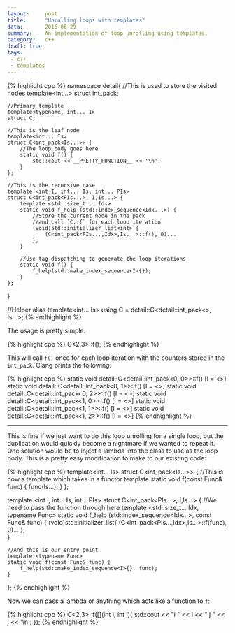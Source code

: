 ```yaml
---
layout:     post
title:      "Unrolling loops with templates"
data:       2016-06-29
summary:    An implementation of loop unrolling using templates.
category:   c++
draft: true
tags:
 - c++ 
 - templates
---
```


{% highlight cpp %}
namespace detail{
    //This is used to store the visited nodes
    template<int...> struct int_pack;

    //Primary template
    template<typename, int... I>
    struct C;

    //This is the leaf node
    template<int... Is>
    struct C<int_pack<Is...>> {
        //The loop body goes here
        static void f() {
            std::cout << __PRETTY_FUNCTION__ << '\n';
        }
    };

    //This is the recursive case
    template <int I, int... Is, int... PIs>
    struct C<int_pack<PIs...>, I,Is...> {
        template <std::size_t... Idx>
        static void f_help (std::index_sequence<Idx...>) {
            //Store the current node in the pack 
            //and call `C::f` for each loop iteration
            (void)std::initializer_list<int> {
                (C<int_pack<PIs...,Idx>,Is...>::f(), 0)... 
            };   
        }

        //Use tag dispatching to generate the loop iterations
        static void f() {
            f_help(std::make_index_sequence<I>{});
        }
    };
}

//Helper alias
template<int... Is>
using C = detail::C<detail::int_pack<>, Is...>;
{% endhighlight %}

The usage is pretty simple:

{% highlight cpp %}
C<2,3>::f();
{% endhighlight %}

This will call `f()` once for each loop iteration with the counters stored in the `int_pack`. Clang prints the following:

{% highlight cpp %}
static void detail::C<detail::int_pack<0, 0>>::f() [I = <>]
static void detail::C<detail::int_pack<0, 1>>::f() [I = <>]
static void detail::C<detail::int_pack<0, 2>>::f() [I = <>]
static void detail::C<detail::int_pack<1, 0>>::f() [I = <>]
static void detail::C<detail::int_pack<1, 1>>::f() [I = <>]
static void detail::C<detail::int_pack<1, 2>>::f() [I = <>]
{% endhighlight %}

---------------------------------

This is fine if we just want to do this loop unrolling for a single loop, but the duplication would quickly become a nightmare if we wanted to repeat it. One solution would be to inject a lambda into the class to use as the loop body. This is a pretty easy modification to make to our existing code:

{% highlight cpp %}
template<int... Is>
struct C<int_pack<Is...>> {
    //This is now a template which takes in a functor
    template <typename Func>
    static void f(const Func& func) {
        func(Is...);
    }
};

template <int I, int... Is, int... PIs>
struct C<int_pack<PIs...>, I,Is...> {
    //We need to pass the function through here
    template <std::size_t... Idx, typename Func>
    static void f_help (std::index_sequence<Idx...>, const Func& func) {
        (void)std::initializer_list<int>{ (C<int_pack<PIs...,Idx>,Is...>::f(func), 0)... };   
    }

    //And this is our entry point
    template <typename Func>
    static void f(const Func& func) {
        f_help(std::make_index_sequence<I>{}, func);
    }
};
{% endhighlight %}

Now we can pass a lambda or anything which acts like a function to `f`:

{% highlight cpp %}
C<2,3>::f([](int i, int j){
    std::cout << "i " << i << " j " << j << '\n';
});
{% endhighlight %}
